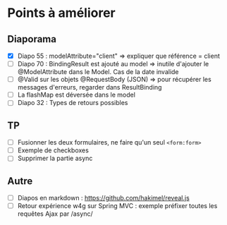 # Points à améliorer

## Diaporama

 - [x] Diapo 55 : modelAttribute="client" => expliquer que référence = client
 - [ ] Diapo 70 : BindingResult est ajouté au model => inutile d'ajouter le @ModelAttribute dans le Model.
    Cas de la date invalide
 - [ ] @Valid sur les objets @RequestBody (JSON) => pour récupérer les messages d'erreurs, regarder dans ResultBinding
 - [ ] La flashMap est déversée dans le model
 - [ ] Diapo 32 : Types de retours possibles

## TP

 - [ ] Fusionner les deux formulaires, ne faire qu'un seul `<form:form>`
 - [ ] Exemple de checkboxes
 - [ ] Supprimer la partie async

## Autre

 - [ ] Diapos en markdown : https://github.com/hakimel/reveal.js
 - [ ] Retour expérience w4g sur Spring MVC : exemple préfixer toutes les requêtes Ajax par /async/
